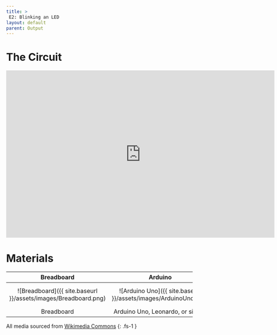 ```yaml
---
title: >
 E2: Blinking an LED
layout: default
parent: Output
---
```


# The Circuit

<iframe width="725" height="453" src="https://www.tinkercad.com/embed/jMmQNDp9qm2?editbtn=1" frameborder="0" marginwidth="0" marginheight="0" scrolling="no"></iframe>

# Materials

| Breadboard | Arduino | LED | Resistor |
|:-----:|:-----:|:-----:|:-----:|
| ![Breadboard]({{ site.baseurl }}/assets/images/Breadboard.png) | ![Arduino Uno]({{ site.baseurl }}/assets/images/ArduinoUno.png) | ![LED]({{ site.baseurl }}/assets/images/LED.png) | ![220 Ohm Resistor]({{ site.baseurl }}/assets/images/Resistor.png) |
| Breadboard | Arduino Uno, Leonardo, or similar  | Red LED | 220Ω Resistor |

All media sourced from [Wikimedia Commons](https://commons.wikimedia.org/wiki/Main_Page)
{: .fs-1 }
